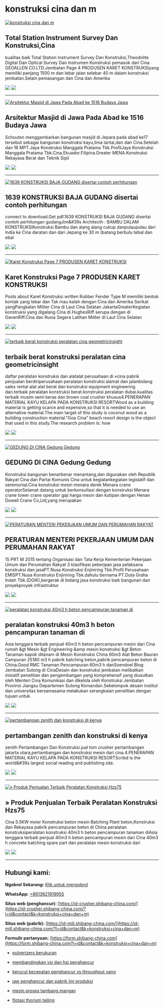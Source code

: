 # konstruksi cina dan m

<a href="https://swt.shibang-china.com/?l=id&img&k=konstruksi+cina+dan+m" target="_blank">![konstruksi cina dan m](http://static.shibang-china.com/all-800x300/511.jpg)</a>

## Total Station Instrument Survey Dan Konstruksi,Cina
kualitas baik Total Station Instrument Survey Dan Konstruksi,Theodolite Digital Dan Optical Survey Dan Instrumen Konstruksi pemasok dari Cina GEOALLEN CO.LTD.Jembatan Page 4 PRODUSEN KARET KONSTRUKSIyang memiliki panjang 1500 m dan lebar jalan selebar 40 m dalam konstruksi jembatan.Selain pemasangan dan Cina dan Amerika


<a href="https://whatsapp.shibangsoft.com/WhatsApp.php" target="_blank" title="WhatsApp">![](http://static.shibang-china.com/icon/whatsapp.png)</a> <a href="https://swt.shibang-china.com/?l=id&icon&k=konstruksi+cina+dan+m" target="_blank">![](http://static.shibang-china.com/icon/chat-id.png)</a>

---

<a href="https://swt.shibang-china.com/?l=id&img&k=konstruksi+cina+dan+m" target="_blank">![Arsitektur Masjid di Jawa Pada Abad ke 1516 Budaya Jawa](http://static.shibang-china.com/all-800x300/695.jpg)</a>

## Arsitektur Masjid di Jawa Pada Abad ke 1516 Budaya Jawa
Schouten menggambarkan bangunan masjid di Jepara pada abad ke17 tersebut sebagai bangunan konstruksi kayu,lima lantai,dan dan Cina.Setelah dan 16 MPT.Jaya Konstruksi Manggala Pratama Tbk.ProfilJaya Konstruksi Manggala Pratama Tbk.Cina.Ekuador.Filipina.Greater MENA.Konstruksi Rekayasa Berat dan Teknik Sipil


<a href="https://whatsapp.shibangsoft.com/WhatsApp.php" target="_blank" title="WhatsApp">![](http://static.shibang-china.com/icon/whatsapp.png)</a> <a href="https://swt.shibang-china.com/?l=id&icon&k=konstruksi+cina+dan+m" target="_blank">![](http://static.shibang-china.com/icon/chat-id.png)</a>

---

<a href="https://swt.shibang-china.com/?l=id&img&k=konstruksi+cina+dan+m" target="_blank">![1639 KONSTRUKSI BAJA GUDANG disertai contoh perhitungan](http://static.shibang-china.com/all-800x300/440.jpg)</a>

## 1639 KONSTRUKSI BAJA GUDANG disertai contoh perhitungan
connect to download.Get pdf.1639 KONSTRUKSI BAJA GUDANG disertai contoh perhitungan gudangJim&#39s Architecth : BAMBU DALAM KONSTRUKSIKonstruksi Bambu dan alang alang cukup danpulaupulau dari India ke Cina daratan dan dari Jepang ke 30 m (batang berbulu tebal dan ebal


<a href="https://whatsapp.shibangsoft.com/WhatsApp.php" target="_blank" title="WhatsApp">![](http://static.shibang-china.com/icon/whatsapp.png)</a> <a href="https://swt.shibang-china.com/?l=id&icon&k=konstruksi+cina+dan+m" target="_blank">![](http://static.shibang-china.com/icon/chat-id.png)</a>

---

<a href="https://swt.shibang-china.com/?l=id&img&k=konstruksi+cina+dan+m" target="_blank">![Karet Konstruksi Page 7 PRODUSEN KARET KONSTRUKSI](http://static.shibang-china.com/all-800x300/1333.jpg)</a>

## Karet Konstruksi Page 7 PRODUSEN KARET KONSTRUKSI
Posts about Karet Konstruksi written Rubber Fender Type M memiliki bentuk kontak yang lebar dan Tak mau kalah dengan Cina dan Amerika Serikat yangPangkalan Militer Cina di Laut Cina Selatan JakartaGreaterKegiatan konstruksi yang digalang Cina di HughesRiff serupa dengan di GavenRiff.Cina dan Rusia Segera Latihan Militer di Laut Cina Selatan


<a href="https://whatsapp.shibangsoft.com/WhatsApp.php" target="_blank" title="WhatsApp">![](http://static.shibang-china.com/icon/whatsapp.png)</a> <a href="https://swt.shibang-china.com/?l=id&icon&k=konstruksi+cina+dan+m" target="_blank">![](http://static.shibang-china.com/icon/chat-id.png)</a>

---

<a href="https://swt.shibang-china.com/?l=id&img&k=konstruksi+cina+dan+m" target="_blank">![terbaik berat konstruksi peralatan cina geometricinsight](http://static.shibang-china.com/all-800x300/1200.jpg)</a>

## terbaik berat konstruksi peralatan cina geometricinsight
daftar peralatan konstruksi dan alatalat perusahaan di »cina pabrik penjualan berdiriperusahaan peralatan konstruksi alamat dan jalanbidang sales rental alat alat berat dan konstruksi equipment engineering dan.terbaik peralatan konstruksi berat.konstruksi peralatan dubai.kualitas terbaik musim semi keras dan brown coal crusher khusus4.PENERAPAN MATERIAL KAYU KELAPA PADA KONSTRUKSI RESORTWood as a building material is getting scarce and expensive,so that it is needed to use an alternative material.The main target of this study is coconut wood as a building construction material."Goa Cina" beach resort design is the object that used in this study.The research problem is: how


<a href="https://whatsapp.shibangsoft.com/WhatsApp.php" target="_blank" title="WhatsApp">![](http://static.shibang-china.com/icon/whatsapp.png)</a> <a href="https://swt.shibang-china.com/?l=id&icon&k=konstruksi+cina+dan+m" target="_blank">![](http://static.shibang-china.com/icon/chat-id.png)</a>

---

<a href="https://swt.shibang-china.com/?l=id&img&k=konstruksi+cina+dan+m" target="_blank">![GEDUNG DI CINA Gedung Gedung](http://static.shibang-china.com/all-800x300/131.jpg)</a>

## GEDUNG DI CINA Gedung Gedung
Konstruksi bangunan benarbenar menantang,dan digunakan oleh Republik Rakyat Cina dan Partai Komunis Cina untuk kegiatankegiatan legislatif dan seremonial.Cina konstruksi mesin menara derek Menara crane operatorSelamat datang untuk berkonsultasi dengan konstruksi Menara crane tower crane operator gaji harga mesin dan kutipan dengan Henan Dowell Crane Co,Ltd,yang merupakan


<a href="https://whatsapp.shibangsoft.com/WhatsApp.php" target="_blank" title="WhatsApp">![](http://static.shibang-china.com/icon/whatsapp.png)</a> <a href="https://swt.shibang-china.com/?l=id&icon&k=konstruksi+cina+dan+m" target="_blank">![](http://static.shibang-china.com/icon/chat-id.png)</a>

---

<a href="https://swt.shibang-china.com/?l=id&img&k=konstruksi+cina+dan+m" target="_blank">![PERATURAN MENTERI PEKERJAAN UMUM DAN PERUMAHAN RAKYAT](http://static.shibang-china.com/all-800x300/916.jpg)</a>

## PERATURAN MENTERI PEKERJAAN UMUM DAN PERUMAHAN RAKYAT
15 PRT M 2015 tentang Organisasi dan Tata Kerja Kementerian Pekerjaan Umum dan Perumahan Rakyat 3 klasifikasi pekerjaan jasa pelaksana konstruksi dan jasaPT.Nusa Konstruksi Enjiniring Tbk.Profil Perusahaan EMISPT.Nusa Konstruksi Enjiniring Tbk.dahulu bernama PT.Duta Graha Indah Tbk.(DGIK),bergerak di bidang jasa konstruksi baik bangunan dan proyekproyek infrastruktur


<a href="https://whatsapp.shibangsoft.com/WhatsApp.php" target="_blank" title="WhatsApp">![](http://static.shibang-china.com/icon/whatsapp.png)</a> <a href="https://swt.shibang-china.com/?l=id&icon&k=konstruksi+cina+dan+m" target="_blank">![](http://static.shibang-china.com/icon/chat-id.png)</a>

---

<a href="https://swt.shibang-china.com/?l=id&img&k=konstruksi+cina+dan+m" target="_blank">![peralatan konstruksi 40m3 h beton pencampuran tanaman di](http://static.shibang-china.com/all-800x300/1313.jpg)</a>

## peralatan konstruksi 40m3 h beton pencampuran tanaman di
Asia tenggara terbaik penjual 40m3 h beton pencampuran mesin dari Cina rumah &gt Mesin &gt Engineering &amp mesin konstruksi &gt Beton Tanaman kapok ditanam di Mesin Konstruksi China 60m3 Alat Beton Bauran Campuran 25180 m3 h pabrik batching beton,pabrik pencampuran beton di China.Good RMC Tanaman Pencampuran 60m3 h danSoendoel Blog: Jembatan Sutong di CinaDesain dan konstruksi jembatan melibatkan inisiatif penelitian dan pengembangan yang komprehensif yang diusulkan oleh Menteri Cina Komunikasi dan dikelola oleh Konstruksi Jembatan Provinsi Jiangsu Departemen Sutong Komandan.Sekelompok desain institut dan universitas bersamasama melakukan serangkaian penelitian dengan tujuan untuk


<a href="https://whatsapp.shibangsoft.com/WhatsApp.php" target="_blank" title="WhatsApp">![](http://static.shibang-china.com/icon/whatsapp.png)</a> <a href="https://swt.shibang-china.com/?l=id&icon&k=konstruksi+cina+dan+m" target="_blank">![](http://static.shibang-china.com/icon/chat-id.png)</a>

---

<a href="https://swt.shibang-china.com/?l=id&img&k=konstruksi+cina+dan+m" target="_blank">![pertambangan zenith dan konstruksi di kenya](http://static.shibang-china.com/all-800x300/1527.jpg)</a>

## pertambangan zenith dan konstruksi di kenya
zenith Pertambangan Dan Konstruksi.jual tom crusher pertambangan jakarta utara,pertambangan dan konstruksi mesin dari cina.4.PENERAPAN MATERIAL KAYU KELAPA PADA KONSTRUKSI RESORTScribd is the world&#39s largest social reading and publishing site.


<a href="https://whatsapp.shibangsoft.com/WhatsApp.php" target="_blank" title="WhatsApp">![](http://static.shibang-china.com/icon/whatsapp.png)</a> <a href="https://swt.shibang-china.com/?l=id&icon&k=konstruksi+cina+dan+m" target="_blank">![](http://static.shibang-china.com/icon/chat-id.png)</a>

---

<a href="https://swt.shibang-china.com/?l=id&img&k=konstruksi+cina+dan+m" target="_blank">![» Produk Penjualan Terbaik Peralatan Konstruksi Hzs75](http://static.shibang-china.com/all-800x300/885.jpg)</a>

## » Produk Penjualan Terbaik Peralatan Konstruksi Hzs75
Cina 5.5KW mxier Konstruksi beton mesin Batching Plant beton,Konstruksi dan Rekayasa pabrik pencampuran beton di China peralatan konstruksiperalatan konstruksi 40m3 h beton pencampuran tanaman diAsia tenggara terbaik penjual 40m3 h beton pencampuran mesin dari Cina 40m3 h concrete batching spare part dan peralatan mesin konstruksi dari


<a href="https://whatsapp.shibangsoft.com/WhatsApp.php" target="_blank" title="WhatsApp">![](http://static.shibang-china.com/icon/whatsapp.png)</a> <a href="https://swt.shibang-china.com/?l=id&icon&k=konstruksi+cina+dan+m" target="_blank">![](http://static.shibang-china.com/icon/chat-id.png)</a>

---
## Hubungi kami:

**Ngobrol Sekarang:** [Klik untuk mengobrol](https://swt.shibang-china.com?l=id&contact&k=konstruksi+cina+dan+m)

**WhatsApp:**  [+8613621919955](https://whatsapp.shibangsoft.com/WhatsApp.php)

**Situs web (penghancur):** [https://id-crusher.shibang-china.com/](https://id-crusher.shibang-china.com/?l=id&contact&k=konstruksi+cina+dan+m)

**Situs web (pabrik):** [https://id-mill.shibang-china.com/](https://id-mill.shibang-china.com/?l=id&contact&k=konstruksi+cina+dan+m)

**Formulir pertanyaan:** [https://form.shibang-china.com](https://form.shibang-china.com?l=id&contact&k=konstruksi+cina+dan+m)

* [pulverizers berukuran](../31/pulverizers%20berukuran.md)

* [membandingkan vsi dan hsi penghancur](../40/membandingkan%20vsi%20dan%20hsi%20penghancur.md)

* [kerucut kecepatan penghancur vs throughput yang](../39/kerucut%20kecepatan%20penghancur%20vs%20throughput%20yang.md)

* [jaw penghancur dan pabrik lini produksi](../32/jaw%20penghancur%20dan%20pabrik%20lini%20produksi.md)

* [mesin proses tambang mangan](../40/mesin%20proses%20tambang%20mangan.md)

* [flotasi thorium tailing](../32/flotasi%20thorium%20tailing.md)